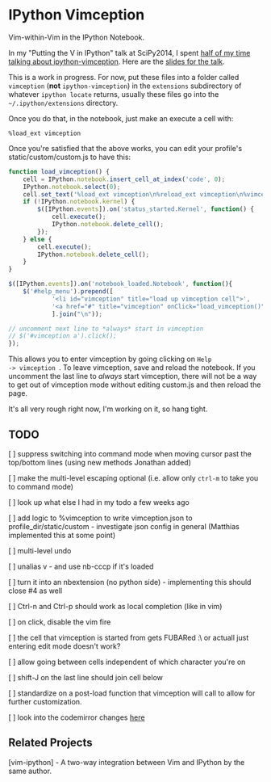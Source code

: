 IPython Vimception
==================

Vim-within-Vim in the IPython Notebook.

In my "Putting the V in IPython" talk at SciPy2014, I spent [half of my time
talking about ipython-vimception](https://www.youtube.com/watch?v=p9gnhmX1sPo#t=723).
Here are the [slides for the talk](http://nbviewer.ipython.org/github/ivanov/scipy2014/blob/master/v%20in%20IPython.ipynb).

This is a work in progress. For now, put these files into a folder called
`vimception` (**not** `ipython-vimception`) in the `extensions` subdirectory of whatever `ipython locate`
returns, usually these files go into the `~/.ipython/extensions` directory.

Once you do that, in the notebook, just make an execute a cell with:

    %load_ext vimception

Once you're satisfied that the above works, you can edit your profile's
static/custom/custom.js to have this:

```javascript
function load_vimception() {
    cell = IPython.notebook.insert_cell_at_index('code', 0);
    IPython.notebook.select(0);
    cell.set_text('%load_ext vimception\n%reload_ext vimception\n%vimception');
    if (!IPython.notebook.kernel) {
        $([IPython.events]).on('status_started.Kernel', function() {
            cell.execute();
            IPython.notebook.delete_cell();
        });
    } else { 
        cell.execute();
        IPython.notebook.delete_cell();
    }
}

$([IPython.events]).on('notebook_loaded.Notebook', function(){
    $('#help_menu').prepend([
            '<li id="vimception" title="load up vimception cell">',
            '<a href="#" title="vimception" onClick="load_vimception()">vimception</a></li>',
            ].join("\n"));

// uncomment next line to *always* start in vimception
// $('#vimception a').click();
});
```

This allows you to enter vimception by going clicking on <code>Help ->
vimception </code>. To leave vimception, save and reload the notebook. If you
uncomment the last line to *always* start vimception, there will not be a way to
get out of vimception mode without editing custom.js and then reload the page.


It's all very rough right now, I'm working on it, so hang tight.

TODO
----

 [ ] suppress switching into command mode when moving cursor past the top/bottom
     lines (using new methods Jonathan added)

 [ ] make the multi-level escaping optional (i.e. allow only `ctrl-m` to take
     you to command mode)
 
 [ ] look up what else I had in my todo a few weeks ago

 [ ] add logic to %vimception to write vimception.json to profile_dir/static/custom
	- investigate json config in general (Matthias implemented this at some point)

[ ] multi-level undo

[ ] unalias v - and use nb-cccp if it's loaded 

[ ] turn it into an nbextension (no python side)
    - implementing this should close #4 as well

[ ] Ctrl-n and Ctrl-p should work as local completion (like in vim)

[ ] on click, disable the vim fire

[ ] the cell that vimception is started from gets FUBARed  :\ or actuall just
    entering edit mode doesn't work?

[ ] allow going between cells independent of which character you're on

[ ] shift-J on the last line should join cell below

[ ] standardize on a post-load function that vimception will call to allow for
    further customization.

[ ] look into the codemirror changes [here](https://github.com/codemirror/CodeMirror/issues/2915)

Related Projects
----------------

[vim-ipython] - A two-way integration between Vim and IPython by the same author.
